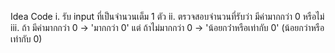 Idea Code
i. รับ input ที่เป็นจำนวนเต็ม 1 ตัว
ii. ตรวจสอบจำนวนที่รับว่า มีค่ามากกว่า 0 หรือไม่
iii. ถ้า มีค่ามากกว่า 0 -> 'มากกว่า 0'
    แต่ ถ้าไม่มากกว่า 0  -> 'น้อยกว่่าหรือเท่ากับ 0'
      (น้อยกว่าหรือเท่ากับ 0)
